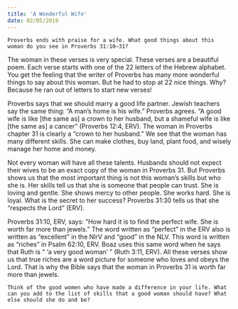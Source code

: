 ```yaml
---
title: 'A Wonderful Wife'
date: 02/05/2019
---
```


`Proverbs ends with praise for a wife. What good things about this woman do you see in Proverbs 31:10–31?`

The woman in these verses is very special. These verses are a beautiful poem. Each verse starts with one of the 22 letters of the Hebrew alphabet. You get the feeling that the writer of Proverbs has many more wonderful things to say about this woman. But he had to stop at 22 nice things. Why? Because he ran out of letters to start new verses!

Proverbs says that we should marry a good life partner. Jewish teachers say the same thing: “A man’s home is his wife.” Proverbs agrees. “A good wife is like [the same as] a crown to her husband, but a shameful wife is like [the same as] a cancer” (Proverbs 12:4, ERV). The woman in Proverbs chapter 31 is clearly a “crown to her husband.” We see that the woman has many different skills. She can make clothes, buy land, plant food, and wisely manage her home and money.

Not every woman will have all these talents. Husbands should not expect their wives to be an exact copy of the woman in Proverbs 31. But Proverbs shows us that the most important thing is not this woman’s skills but who she is. Her skills tell us that she is someone that people can trust. She is loving and gentle. She shows mercy to other people. She works hard. She is loyal. What is the secret to her success? Proverbs 31:30 tells us that she “respects the Lord” (ERV). 

Proverbs 31:10, ERV, says: “How hard it is to find the perfect wife. She is worth far more than jewels.” The word written as “perfect” in the ERV also is written as “excellent” in the NIrV and “good” in the NLV. This word is written as “riches” in Psalm 62:10, ERV. Boaz uses this same word when he says that Ruth is “ ‘a very good woman’ ” (Ruth 3:11, ERV). All these verses show us that true riches are a word picture for someone who loves and obeys the Lord. That is why the Bible says that the woman in Proverbs 31 is worth far more than jewels.   

`Think of the good women who have made a difference in your life. What can you add to the list of skills that a good woman should have? What else should she do and be?`